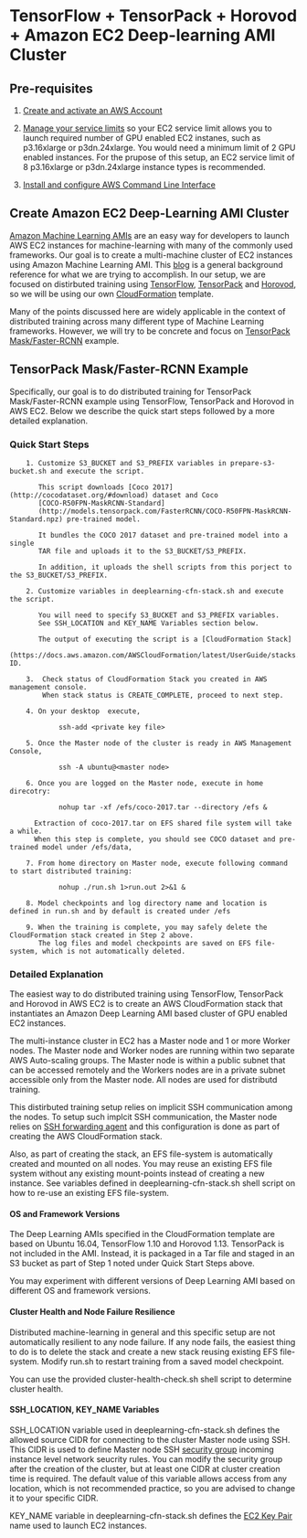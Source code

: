 # TensorFlow + TensorPack + Horovod + Amazon EC2 Deep-learning AMI Cluster

## Pre-requisites
1. [Create and activate an AWS Account](https://aws.amazon.com/premiumsupport/knowledge-center/create-and-activate-aws-account/)

2. [Manage your service limits](https://aws.amazon.com/premiumsupport/knowledge-center/manage-service-limits/) so your EC2 service limit allows you to launch required number of GPU enabled EC2 instanes, such as p3.16xlarge or p3dn.24xlarge. You would need a minimum limit of 2 GPU enabled instances. For the prupose of this setup, an EC2 service limit of 8 p3.16xlarge or p3dn.24xlarge instance types is recommended.

3. [Install and configure AWS Command Line Interface](https://docs.aws.amazon.com/cli/latest/userguide/cli-chap-welcome.html)

## Create Amazon EC2 Deep-Learning AMI Cluster

[Amazon Machine Learning AMIs](https://aws.amazon.com/machine-learning/amis/) are an easy way for developers to launch AWS EC2 instances for machine-learning with many of the commonly used frameworks. Our goal is to create a multi-machine cluster of EC2 instances using Amazon Machine Learning AMI. This [blog](https://aws.amazon.com/blogs/compute/distributed-deep-learning-made-easy/) is a general background reference for what we are trying to accomplish. In our setup, we are focused on distirbuted training using [TensorFlow](https://github.com/tensorflow/tensorflow), [TensorPack](https://github.com/tensorpack/tensorpack) and [Horovod](https://eng.uber.com/horovod/), so we will be using our own [CloudFormation](https://docs.aws.amazon.com/AWSCloudFormation/latest/UserGuide/Welcome.html) template.

Many of the points discussed here are widely applicable in the context of distributed training across many different type of Machine Learning frameworks. However, we will try to be concrete and focus on [TensorPack Mask/Faster-RCNN](https://github.com/tensorpack/tensorpack/tree/master/examples/FasterRCNN) example. 

## TensorPack Mask/Faster-RCNN Example

Specifically, our goal is to do distributed training for TensorPack Mask/Faster-RCNN example using TensorFlow, TensorPack and Horovod in AWS EC2. Below we describe the quick start steps followed by a more detailed explanation.

### Quick Start Steps

        1. Customize S3_BUCKET and S3_PREFIX variables in prepare-s3-bucket.sh and execute the script. 
           
           This script downloads [Coco 2017](http://cocodataset.org/#download) dataset and Coco
           [COCO-R50FPN-MaskRCNN-Standard]
           (http://models.tensorpack.com/FasterRCNN/COCO-R50FPN-MaskRCNN-Standard.npz) pre-trained model. 
           
           It bundles the COCO 2017 dataset and pre-trained model into a single 
           TAR file and uploads it to the S3_BUCKET/S3_PREFIX.
           
           In addition, it uploads the shell scripts from this porject to the S3_BUCKET/S3_PREFIX.
  
        2. Customize variables in deeplearning-cfn-stack.sh and execute the script. 
           
           You will need to specify S3_BUCKET and S3_PREFIX variables. 
           See SSH_LOCATION and KEY_NAME Variables section below.
           
           The output of executing the script is a [CloudFormation Stack]       
           (https://docs.aws.amazon.com/AWSCloudFormation/latest/UserGuide/stacks.html) ID.

        3.  Check status of CloudFormation Stack you created in AWS management console. 
            When stack status is CREATE_COMPLETE, proceed to next step.

        4. On your desktop  execute, 
        
                ssh-add <private key file>

        5. Once the Master node of the cluster is ready in AWS Management Console, 

                ssh -A ubuntu@<master node>

        6. Once you are logged on the Master node, execute in home direcotry:

                nohup tar -xf /efs/coco-2017.tar --directory /efs &

          Extraction of coco-2017.tar on EFS shared file system will take a while. 
          When this step is complete, you should see COCO dataset and pre-trained model under /efs/data,
        
        7. From home directory on Master node, execute following command to start distributed training:
                        
                nohup ./run.sh 1>run.out 2>&1 &
                
        8. Model checkpoints and log directory name and location is defined in run.sh and by default is created under /efs
        
        9. When the training is complete, you may safely delete the CloudFormation stack created in Step 2 above. 
           The log files and model checkpoints are saved on EFS file-system, which is not automatically deleted.

### Detailed Explanation

The easiest way to do distributed training using TensorFlow, TensorPack and Horovod in AWS EC2 is to create an AWS CloudFormation stack that instantiates an Amazon Deep Learning AMI based cluster of GPU enabled EC2 instances.

The multi-instance cluster in EC2 has a Master node and 1 or more Worker nodes. The Master node and Worker nodes are running within two separate AWS Auto-scaling groups. The Master node is within a public subnet that can be accessed remotely and the Workers nodes are in a private subnet accessible only from the Master node. All nodes are used for distributd training. 

This distirbuted training setup relies on implicit SSH communication among the nodes. To setup such implcit SSH communication, the Master node relies on [SSH forwarding agent](https://developer.github.com/v3/guides/using-ssh-agent-forwarding/) and this configuration is done as part of creating the AWS CloudFormation stack.

Also, as part of creating the stack, an EFS file-system is automatically created and mounted on all nodes. You may reuse an existing EFS file system without any existing mount-points instead of creating a new instance. See variables defined in deeplearning-cfn-stack.sh shell script on how to re-use an existing EFS file-system.

#### OS and Framework Versions

The Deep Learning AMIs specified in the CloudFormation template are based on Ubuntu 16.04, TensorFlow 1.10 and Horovod 1.13. TensorPack is not included in the AMI. Instead, it is packaged in a Tar file and staged in an S3 bucket as part of Step 1 noted under Quick Start Steps above.

You may experiment with different versions of Deep Learning AMI based on different OS and framework versions. 

#### Cluster Health and Node Failure Resilience

Distributed machine-learning in general and this specific setup are not automatically resilient to any node failure. If any node fails, the easiest thing to do is to delete the stack and create a new stack reusing existing EFS file-system. Modify run.sh to restart training from a saved model checkpoint.

You can use the provided cluster-health-check.sh shell script to determine cluster health.

#### SSH_LOCATION, KEY_NAME Variables
SSH_LOCATION variable used in deeplearning-cfn-stack.sh defines the allowed source CIDR for connecting to the cluster Master node using SSH. This CIDR is used to define Master node SSH [security group](https://docs.aws.amazon.com/AWSEC2/latest/UserGuide/using-network-security.html) incoming instance level network seucrity rules. You can modify the security group after the creation of the cluster, but at least one CIDR at cluster creation time is required. The default value of this variable allows access from any location, which is not recommended practice, so you are advised to change it to your specific CIDR.

KEY_NAME variable in deeplearning-cfn-stack.sh defines the [EC2 Key Pair](https://docs.aws.amazon.com/AWSEC2/latest/UserGuide/ec2-key-pairs.html) name used to launch EC2 instances.

